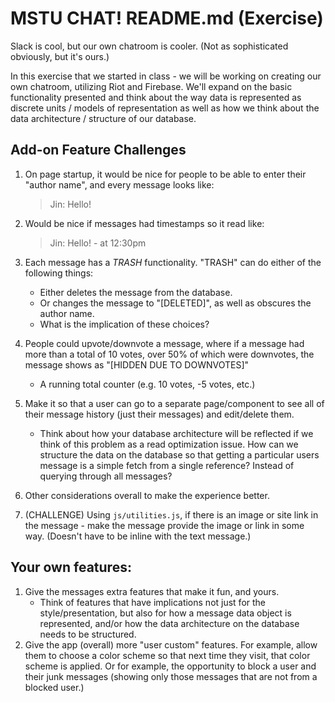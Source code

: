 # MSTU CHAT! README.md (Exercise)

Slack is cool, but our own chatroom is cooler. (Not as sophisticated obviously, but it's ours.)

In this exercise that we started in class - we will be working on creating our own chatroom, utilizing Riot and Firebase. We'll expand on the basic functionality presented and think about the way data is represented as discrete units / models of representation as well as how we think about the data architecture / structure of our database.

## Add-on Feature Challenges
1. On page startup, it would be nice for people to be able to enter their "author name", and every message looks like:

	> Jin: Hello!

2. Would be nice if messages had timestamps so it read like:

	> Jin: Hello! - at 12:30pm

3. Each message has a _TRASH_ functionality. "TRASH" can do either of the following things:
	- Either deletes the message from the database.
	- Or changes the message to "[DELETED]", as well as obscures the author name.
	- What is the implication of these choices?
4. People could upvote/downvote a message, where if a message had more than a total of 10 votes, over 50% of which were downvotes, the message shows as "[HIDDEN DUE TO DOWNVOTES]"
	- A running total counter (e.g. 10 votes, -5 votes, etc.)
5. Make it so that a user can go to a separate page/component to see all of their message history (just their messages) and edit/delete them.
	- Think about how your database architecture will be reflected if we think of this problem as a read optimization issue. How can we structure the data on the database so that getting a particular users message is a simple fetch from a single reference? Instead of querying through all messages?
6. Other considerations overall to make the experience better.
7. (CHALLENGE) Using `js/utilities.js`, if there is an image or site link in the message - make the message provide the image or link in some way. (Doesn't have to be inline with the text message.)

## Your own features:
1. Give the messages extra features that make it fun, and yours.
	- Think of features that have implications not just for the style/presentation, but also for how a message data object is represented, and/or how the data architecture on the database needs to be structured.
2. Give the app (overall) more "user custom" features. For example, allow them to choose a color scheme so that next time they visit, that color scheme is applied. Or for example, the opportunity to block a user and their junk messages (showing only those messages that are not from a blocked user.)
